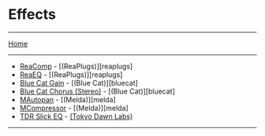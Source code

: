 # Effects

---

[Home](../)

---

* [ReaComp](./ReaComp.md) - [(ReaPlugs)][reaplugs]
* [ReaEQ](./ReaEQ.md) - [(ReaPlugs)][reaplugs]
* [Blue Cat Gain](./BlueCatGain.md ) - [(Blue Cat)][bluecat]
* [Blue Cat Chorus (Stereo)](./BlueCatChorusStereo.md) - [(Blue Cat)][bluecat]
* [MAutopan](./MAutopan.md) - [(Melda)][melda]
* [MCompressor](./MCompressor.md) - [(Melda)][melda]
* [TDR Slick EQ](./SlickEQ.md) - [(Tokyo Dawn Labs)](tdr)

---
